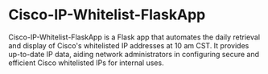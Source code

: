 # Cisco-IP-Whitelist-FlaskApp
Cisco-IP-Whitelist-FlaskApp is a Flask app that automates the daily retrieval and display of Cisco's whitelisted IP addresses at 10 am CST. It provides up-to-date IP data, aiding network administrators in configuring secure and efficient Cisco whitelisted IPs for internal uses.
